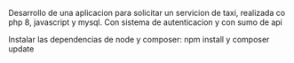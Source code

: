 Desarrollo de una aplicacion para solicitar un servicion de taxi, realizada co php 8, javascript y mysql. Con sistema de autenticacion y con sumo de api



Instalar las dependencias de node y composer: npm install y composer update
